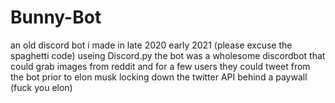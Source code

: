 # Bunny-Bot
an old discord bot i made in late 2020 early 2021 (please excuse the spaghetti code) 
useing Discord.py
the bot was a wholesome discordbot that could grab images from reddit and for a few users they could tweet from the bot prior to elon musk locking down the twitter API behind a paywall (fuck you elon)
